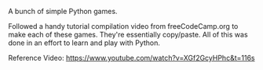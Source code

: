 A bunch of simple Python games. 

Followed a handy tutorial compilation video from freeCodeCamp.org to make each of these games. They're essentially copy/paste. All of this was done in an effort to learn and play with Python.

Reference Video: https://www.youtube.com/watch?v=XGf2GcyHPhc&t=116s